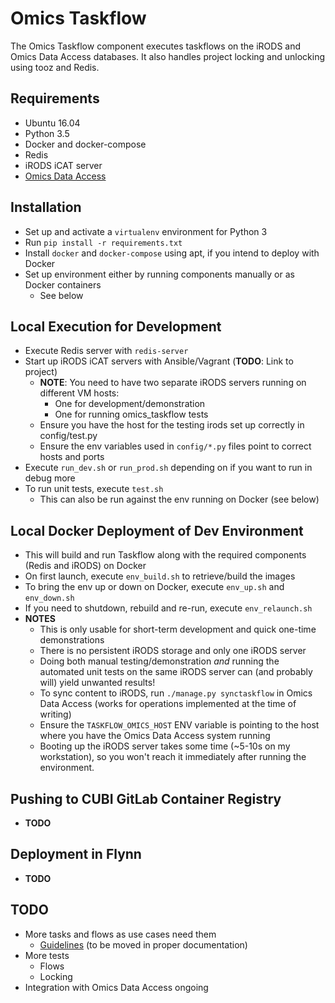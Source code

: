 # Omics Taskflow

The Omics Taskflow component executes taskflows on the iRODS and Omics Data Access databases. It also handles project locking and unlocking using tooz and Redis.


## Requirements

* Ubuntu 16.04
* Python 3.5
* Docker and docker-compose
* Redis
* iRODS iCAT server
* [Omics Data Access](https://gitlab.bihealth.org/cubi/omics_data_access)


## Installation

* Set up and activate a `virtualenv` environment for Python 3
* Run `pip install -r requirements.txt`
* Install `docker` and `docker-compose` using apt, if you intend to deploy with Docker
* Set up environment either by running components manually or as Docker containers
    * See below


## Local Execution for Development

* Execute Redis server with `redis-server`
* Start up iRODS iCAT servers with Ansible/Vagrant (**TODO**: Link to project)
    * **NOTE**: You need to have two separate iRODS servers running on different VM hosts:
        * One for development/demonstration
        * One for running omics_taskflow tests
    * Ensure you have the host for the testing irods set up correctly in config/test.py
    * Ensure the env variables used in `config/*.py` files point to correct hosts and ports
* Execute `run_dev.sh` or `run_prod.sh` depending on if you want to run in debug more
* To run unit tests, execute `test.sh`
    * This can also be run against the env running on Docker (see below)


## Local Docker Deployment of Dev Environment

* This will build and run Taskflow along with the required components (Redis and iRODS) on Docker
* On first launch, execute `env_build.sh` to retrieve/build the images
* To bring the env up or down on Docker, execute `env_up.sh` and `env_down.sh`
* If you need to shutdown, rebuild and re-run, execute `env_relaunch.sh`
* **NOTES**
    * This is only usable for short-term development and quick one-time demonstrations 
    * There is no persistent iRODS storage and only one iRODS server
    * Doing both manual testing/demonstration *and* running the automated unit tests on the same iRODS server can (and probably will) yield unwanted results!
    * To sync content to iRODS, run `./manage.py synctaskflow` in Omics Data Access (works for operations implemented at the time of writing)
    * Ensure the `TASKFLOW_OMICS_HOST` ENV variable is pointing to the host where you have the Omics Data Access system running
    * Booting up the iRODS server takes some time (~5-10s on my workstation), so you won't reach it immediately after running the environment.


## Pushing to CUBI GitLab Container Registry

* **TODO**


## Deployment in Flynn

* **TODO**


## TODO

* More tasks and flows as use cases need them
    * [Guidelines](https://gitlab.bihealth.org/cubi/omics_data_access/issues/52#note_3609) (to be moved in proper documentation)
* More tests
    * Flows
    * Locking
* Integration with Omics Data Access ongoing
